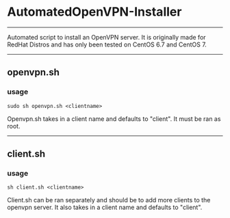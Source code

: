 # AutomatedOpenVPN-Installer

----
Automated script to install an OpenVPN server. It is originally made for RedHat Distros and has only been tested on CentOS 6.7 and CentOS 7.

----
## openvpn.sh
### usage
    sudo sh openvpn.sh <clientname>

Openvpn.sh takes in a client name and defaults to "client". It must be ran as root.

----
## client.sh
### usage
    sh client.sh <clientname>

Client.sh can be ran separately and should be to add more clients to the openvpn server. It also takes in a client name and defaults to "client".

